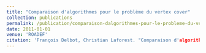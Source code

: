 ```yaml
---
title: "Comparaison d'algorithmes pour le problème du vertex cover"
collection: publications
permalink: /publication/comparaison-dalgorithmes-pour-le-probleme-du-vertex-cover
date: 2011-01-01
venue: 'ROADEF'
citation: 'François Delbot, Christian Laforest. "Comparaison d'algorithmes pour le problème du vertex cover". ROADEF, 2011.'
---
```

